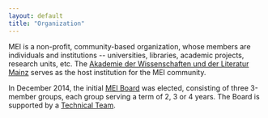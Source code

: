 ```yaml
---
layout: default
title: "Organization"
---
```

MEI is a non-profit, community-based organization, whose members are individuals and institutions -- universities, libraries, academic projects, research units, etc. The [Akademie der Wissenschaften und der Literatur Mainz](http://www.adwmainz.de/startseite.html) serves as the host institution for the MEI community.

In December 2014, the initial [MEI Board](https://music-encoding.org/wordpress/?page_id=16 "MEI Board") was elected, consisting of three 3-member groups, each group serving a term of 2, 3 or 4 years. The Board is supported by a [Technical Team](https://music-encoding.org/wordpress/?page_id=18 "Technical Team").